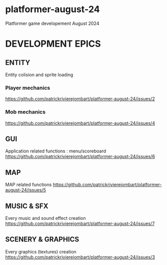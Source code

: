 # platformer-august-24
Platformer game developement August 2024

# DEVELOPMENT EPICS

## ENTITY
Entity colision and sprite loading

### Player mechanics
https://github.com/patrickrivierejombart/platformer-august-24/issues/2

### Mob mechanics
https://github.com/patrickrivierejombart/platformer-august-24/issues/4

## GUI
Application related functions : menu/scoreboard
https://github.com/patrickrivierejombart/platformer-august-24/issues/6

## MAP
MAP related functions
https://github.com/patrickrivierejombart/platformer-august-24/issues/5

## MUSIC & SFX
Every music and sound effect creation
https://github.com/patrickrivierejombart/platformer-august-24/issues/7

## SCENERY & GRAPHICS
Every graphics (textures) creation
https://github.com/patrickrivierejombart/platformer-august-24/issues/3
